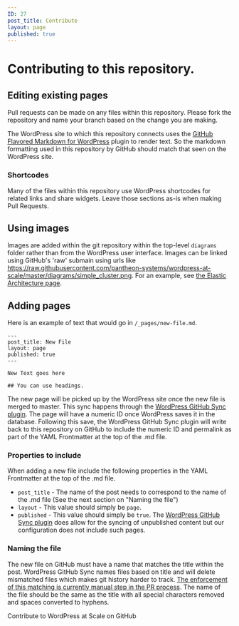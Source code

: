 ```yaml
---
ID: 27
post_title: Contribute
layout: page
published: true
---
```


# Contributing to this repository.

## Editing existing pages

Pull requests can be made on any files within this repository. Please fork the repository and name your branch based on the change you are making.

The WordPress site to which this repository connects uses the [GitHub Flavored Markdown for WordPress](https://github.com/makotokw/wp-gfm) plugin to render text. So the markdown formatting used in this repository by GitHub should match that seen on the WordPress site.

### Shortcodes

Many of the files within this repository use WordPress shortcodes for related links and share widgets. Leave those sections as-is when making Pull Requests.

## Using images

Images are added within the git repository within the top-level `diagrams` folder rather than from the WordPress user interface. Images can be linked using GitHub's 'raw' submain using urls like https://raw.githubusercontent.com/pantheon-systems/wordpress-at-scale/master/diagrams/simple_cluster.png. For an example, see [the Elastic Architecture page](https://github.com/pantheon-systems/wordpress-at-scale/blob/master/_pages/elastic-architecture.md). 

## Adding pages

Here is an example of text that would go in `/_pages/new-file.md`.

```
---
post_title: New File
layout: page
published: true
---

New Text goes here

## You can use headings.

```

The new page will be picked up by the WordPress site once the new file is merged to master. This sync happens through the [WordPress GitHub Sync plugin](https://wordpress.org/plugins/wp-github-sync/). The page will have a numeric ID once WordPress saves it in the database. Following this save, the WordPress GitHub Sync plugin will write back to this repository on GitHub to include the numeric ID and permalink as part of the YAML Frontmatter at the top of the .md file.

### Properties to include

When adding a new file include the following properties in the YAML Frontmatter at the top of the .md file.

* `post_title` - The name of the post needs to correspond to the name of the .md file (See the next section on "Naming the file")
* `layout` - This value should simply be `page`.
* `published` - This value should simply be `true`. The [WordPress GitHub Sync plugin](https://wordpress.org/plugins/wp-github-sync/) does allow for the syncing of unpublished content but our configuration does not include such pages.

### Naming the file

The new file on GitHub must have a name that matches the title within the post. WordPress GitHub Sync names files based on title and will delete mismatched files which makes git history harder to track. [The enforcement of this matching is currently manual step in the PR process](https://github.com/pantheon-systems/wordpress-at-scale/issues/2). The name of the file should be the same as the title with all special characters removed and spaces converted to hyphens.

Contribute to WordPress at Scale on GitHub  
